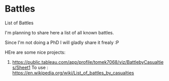 # Battles
List of Battles 


I'm planning to share here a list of all known battles.


Since I'm not doing a PhD I will gladly share it frealy :P

HEre are some nice projects: 

1) https://public.tableau.com/app/profile/tomek7068/viz/BattlebyCasualties/Sheet1
To use : https://en.wikipedia.org/wiki/List_of_battles_by_casualties
